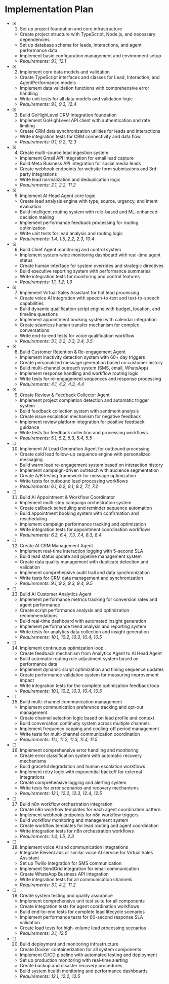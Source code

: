 # Implementation Plan

- [x] 1. Set up project foundation and core infrastructure

  - Create project structure with TypeScript, Node.js, and necessary dependencies
  - Set up database schema for leads, interactions, and agent performance data
  - Implement basic configuration management and environment setup
  - _Requirements: 9.1, 12.1_

- [x] 2. Implement core data models and validation

  - Create TypeScript interfaces and classes for Lead, Interaction, and AgentPerformance models
  - Implement data validation functions with comprehensive error handling
  - Write unit tests for all data models and validation logic
  - _Requirements: 9.1, 9.3, 12.4_

- [x] 3. Build GoHighLevel CRM integration foundation

  - Implement GoHighLevel API client with authentication and rate limiting
  - Create CRM data synchronization utilities for leads and interactions
  - Write integration tests for CRM connectivity and data flow
  - _Requirements: 9.1, 9.2, 12.3_

- [x] 4. Create multi-source lead ingestion system

  - Implement Gmail API integration for email lead capture
  - Build Meta Business API integration for social media leads
  - Create webhook endpoints for website form submissions and 3rd-party integrations
  - Write lead normalization and deduplication logic
  - _Requirements: 2.1, 2.2, 11.2_

- [x] 5. Implement AI Head Agent core logic

  - Create lead analysis engine with type, source, urgency, and intent evaluation
  - Build intelligent routing system with rule-based and ML-enhanced decision making
  - Implement performance feedback processing for routing optimization
  - Write unit tests for lead analysis and routing logic
  - _Requirements: 1.4, 1.5, 2.2, 2.3, 10.4_

- [x] 6. Build Chief Agent monitoring and control system

  - Implement system-wide monitoring dashboard with real-time agent status
  - Create human interface for system overrides and strategic directives
  - Build executive reporting system with performance summaries
  - Write integration tests for monitoring and control features
  - _Requirements: 1.1, 1.2, 1.3_

- [x] 7. Implement Virtual Sales Assistant for hot lead processing

  - Create voice AI integration with speech-to-text and text-to-speech capabilities
  - Build dynamic qualification script engine with budget, location, and timeline questions
  - Implement appointment booking system with calendar integration
  - Create seamless human transfer mechanism for complex conversations
  - Write end-to-end tests for voice qualification workflow
  - _Requirements: 3.1, 3.2, 3.3, 3.4, 3.5_

- [x] 8. Build Customer Retention & Re-engagement Agent

  - Implement inactivity detection system with 60+ day triggers
  - Create personalized message generation based on customer history
  - Build multi-channel outreach system (SMS, email, WhatsApp)
  - Implement response handling and workflow routing logic
  - Write tests for re-engagement sequences and response processing
  - _Requirements: 4.1, 4.2, 4.3, 4.4_

- [x] 9. Create Review & Feedback Collector Agent

  - Implement project completion detection and automatic trigger system
  - Build feedback collection system with sentiment analysis
  - Create issue escalation mechanism for negative feedback
  - Implement review platform integration for positive feedback guidance
  - Write tests for feedback collection and processing workflows
  - _Requirements: 5.1, 5.2, 5.3, 5.4, 5.5_

- [ ] 10. Implement AI Lead Generation Agent for outbound processing

  - Create cold lead follow-up sequence engine with personalized messaging
  - Build warm lead re-engagement system based on interaction history
  - Implement campaign-driven outreach with audience segmentation
  - Create A/B testing framework for message optimization
  - Write tests for outbound lead processing workflows
  - _Requirements: 6.1, 6.2, 8.1, 8.2, 7.1, 7.2_

- [ ] 11. Build AI Appointment & Workflow Coordinator

  - Implement multi-step campaign orchestration system
  - Create callback scheduling and reminder sequence automation
  - Build appointment booking system with confirmation and rescheduling
  - Implement campaign performance tracking and optimization
  - Write integration tests for appointment coordination workflows
  - _Requirements: 6.3, 6.4, 7.3, 7.4, 8.3, 8.4_

- [ ] 12. Create AI CRM Management Agent

  - Implement real-time interaction logging with 5-second SLA
  - Build lead status update and pipeline management system
  - Create data quality management with duplicate detection and validation
  - Implement comprehensive audit trail and data synchronization
  - Write tests for CRM data management and synchronization
  - _Requirements: 9.1, 9.2, 9.3, 9.4, 9.5_

- [ ] 13. Build AI Customer Analytics Agent

  - Implement performance metrics tracking for conversion rates and agent performance
  - Create script performance analysis and optimization recommendations
  - Build real-time dashboard with automated insight generation
  - Implement performance trend analysis and reporting system
  - Write tests for analytics data collection and insight generation
  - _Requirements: 10.1, 10.2, 10.3, 10.4, 10.5_

- [ ] 14. Implement continuous optimization loop

  - Create feedback mechanism from Analytics Agent to AI Head Agent
  - Build automatic routing rule adjustment system based on performance data
  - Implement dynamic script optimization and timing sequence updates
  - Create performance validation system for measuring improvement impact
  - Write integration tests for the complete optimization feedback loop
  - _Requirements: 10.1, 10.2, 10.3, 10.4, 10.5_

- [ ] 15. Build multi-channel communication management

  - Implement communication preference tracking and opt-out management
  - Create channel selection logic based on lead profile and context
  - Build conversation continuity system across multiple channels
  - Implement frequency capping and cooling-off period management
  - Write tests for multi-channel communication coordination
  - _Requirements: 11.1, 11.2, 11.3, 11.4, 11.5_

- [ ] 16. Implement comprehensive error handling and monitoring

  - Create error classification system with automatic recovery mechanisms
  - Build graceful degradation and human escalation workflows
  - Implement retry logic with exponential backoff for external integrations
  - Create comprehensive logging and alerting system
  - Write tests for error scenarios and recovery mechanisms
  - _Requirements: 12.1, 12.2, 12.3, 12.4, 12.5_

- [ ] 17. Build n8n workflow orchestration integration

  - Create n8n workflow templates for each agent coordination pattern
  - Implement webhook endpoints for n8n workflow triggers
  - Build workflow monitoring and management system
  - Create workflow templates for lead routing and agent coordination
  - Write integration tests for n8n orchestration workflows
  - _Requirements: 1.4, 1.5, 2.3_

- [ ] 18. Implement voice AI and communication integrations

  - Integrate ElevenLabs or similar voice AI service for Virtual Sales Assistant
  - Set up Twilio integration for SMS communication
  - Implement SendGrid integration for email communication
  - Create WhatsApp Business API integration
  - Write integration tests for all communication channels
  - _Requirements: 3.1, 4.2, 11.2_

- [ ] 19. Create system testing and quality assurance

  - Implement comprehensive unit test suite for all components
  - Create integration tests for agent coordination workflows
  - Build end-to-end tests for complete lead lifecycle scenarios
  - Implement performance tests for 60-second response SLA validation
  - Create load tests for high-volume lead processing scenarios
  - _Requirements: 3.1, 12.5_

- [ ] 20. Build deployment and monitoring infrastructure
  - Create Docker containerization for all system components
  - Implement CI/CD pipeline with automated testing and deployment
  - Set up production monitoring with real-time alerting
  - Create backup and disaster recovery procedures
  - Build system health monitoring and performance dashboards
  - _Requirements: 12.1, 12.2, 12.5_
